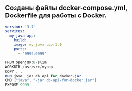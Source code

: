 ## Созданы файлы docker-compose.yml, Dockerfile для работы с Docker.
```yml
version: '3.7'
services:
  my-java-app:
    build: .
    image: my-java-app:1.0
    ports:
      - '9999:9999'
```
```Java
FROM openjdk:8-slim
WORKDIR /usr/src/myapp
COPY . .
RUN java -jar db-api-for-docker.jar
CMD ["java", "-jar db-api-for-docker.jar"]
EXPOSE 9999
```